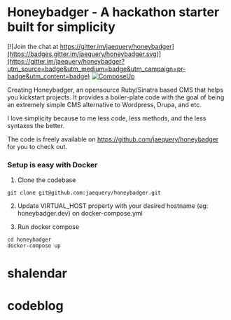 # Honeybadger - A hackathon starter built for simplicity

[![Join the chat at https://gitter.im/jaequery/honeybadger](https://badges.gitter.im/jaequery/honeybadger.svg)](https://gitter.im/jaequery/honeybadger?utm_source=badge&utm_medium=badge&utm_campaign=pr-badge&utm_content=badge) [![ComposeUp](https://img.shields.io/badge/Compose-Ready-brightgreen.svg)](https://composeup.com/honeybadger)

Creating Honeybadger, an opensource Ruby/Sinatra based CMS that helps you kickstart projects. It provides a boiler-plate code with the goal of being an extremely simple CMS alternative to Wordpress, Drupa, and etc.

I love simplicity because to me less code, less methods, and the less syntaxes the better.

The code is freely available on https://github.com/jaequery/honeybadger for you to check out.

### Setup is easy with Docker ###

1. Clone the codebase

```
git clone git@github.com:jaequery/honeybadger.git
```

2. Update VIRTUAL_HOST property with your desired hostname (eg: honeybadger.dev) on docker-compose.yml

3. Run docker compose

```
cd honeybadger
docker-compose up
```
# shalendar
# codeblog

